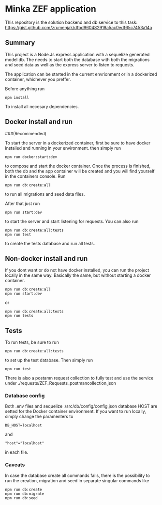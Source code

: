 # Minka ZEF application

This repository is the solution backend and db service to this task:
https://gist.github.com/zrumenjak/dfbd960482918a5ac0edf65c7453a14a

## Summary

This project is a Node.Js express application with a sequelize generated model db. The needs to start both the database with both the migrations and seed data as well as the express server to listen to requests.

The application can be started in the current envrionment or in a dockerized container, whichever you preffer.

Before anything run
```
npm install
```
To install all necesary dependencies.


## Docker install and run
###(Recommended)

To start the server in a dockerized container, first be sure to have docker installed and running in your environment.
then simply run
```
npm run docker:start:dev
```
to compose and start the docker container.
Once the process is finished, both the db and the app container will be created and you will find yourself in the containers console. Run 
```
npm run db:create:all
```
to run all migrations and seed data files.

After that just run
```
npm run start:dev
```
to start the server and start listening for requests.
You can also run 
```
npm run db:create:all:tests
npm run test
```
to create the tests database and run all tests.

## Non-docker install and run

If you dont want or do not have docker installed, you can run the project locally in the same way.
Basically the same, but without starting a docker container.
```
npm run db:create:all
npm run start:dev
```
or
```
npm run db:create:all:tests
npm run tests
```

## Tests

To run tests, be sure to run
```
npm run db:create:all:tests
```
to set up the test database. Then simply run
```
npm run test
```

There is also a postamn request collection to fully test and use the service under
./requests/ZEF_Requests_postmancollection.json

### Database config
Both .env files and sequelize ./src/db/config/config.json database HOST are setted for the Docker container environment.
If you want to run locally, simply change the paramenters to
```
DB_HOST=localhost
```
and 
```
"host"="localhost"
```
in each file. 
### Caveats

In case the database create all commands fails, there is the possibility to run the creation, migration and seed in separate singular commands like
```
npm run db:create
npm run db:migrate
npm run db:seed
```